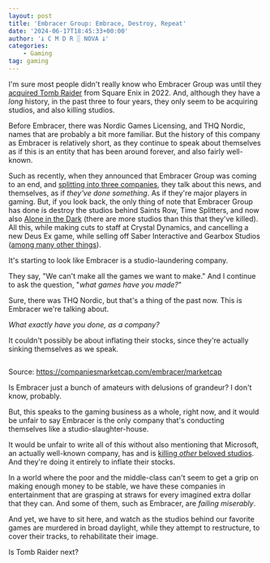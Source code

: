 ```yaml
---
layout: post
title: 'Embracer Group: Embrace, Destroy, Repeat'
date: '2024-06-17T18:45:33+00:00'
author: '𐕣 C M D R ░ NOVA 𐕣'
categories:
    - Gaming
tag: gaming
---
```


<!-- wp:paragraph -->
<p>I'm sure most people didn't really know who Embracer Group was until they <a href="https://tombraider.fandom.com/wiki/Embracer_Group" target="_blank" rel="noreferrer noopener">acquired Tomb Raider</a> from Square Enix in 2022. And, although they have a <em>long</em> history, in the past three to four years, they only seem to be acquiring studios, and also killing studios.</p>
<!-- /wp:paragraph -->

<!-- wp:paragraph -->
<p>Before Embracer, there was Nordic Games Licensing, and THQ Nordic, names that are probably a bit more familiar. But the history of this company as Embracer is relatively short, as they continue to speak about themselves as if this is an entity that has been around forever, and also fairly well-known.</p>
<!-- /wp:paragraph -->

<!-- wp:paragraph -->
<p>Such as recently, when they announced that Embracer Group was coming to an end, and <a href="https://www.gamesindustry.biz/embracer-group-splits-into-three-everything-you-need-to-know" target="_blank" rel="noreferrer noopener">splitting into three companies</a>, they talk about this news, and themselves, as if <em>they've done something</em>. As if they're major players in gaming. But, if you look back, the only thing of note that Embracer Group has done is destroy the studios behind Saints Row, Time Splitters, and now also <a href="https://www.gameinformer.com/2024/06/17/embracer-shuts-down-developer-of-the-new-alone-in-the-dark" target="_blank" rel="noreferrer noopener">Alone in the Dark</a> (there are more studios than this that they've killed). All this, while making cuts to staff at Crystal Dynamics, and cancelling a new Deus Ex game, while selling off Saber Interactive and Gearbox Studios (<a href="https://www.gamesradar.com/embracer-group-quietly-cancelled-29-unannounced-games-and-shut-7-studios-within-six-months-last-year/" target="_blank" rel="noreferrer noopener">among many other things</a>).</p>
<!-- /wp:paragraph -->

<!-- wp:paragraph -->
<p>It's starting to look like Embracer is a studio-laundering company.</p>
<!-- /wp:paragraph -->

<!-- wp:paragraph -->
<p>They say, "We can't make all the games we want to make." And I continue to ask the question, "<em>what games have you made?</em>"</p>
<!-- /wp:paragraph -->

<!-- wp:paragraph -->
<p>Sure, there was THQ Nordic, but that's a thing of the past now. This is Embracer we're talking about.</p>
<!-- /wp:paragraph -->

<!-- wp:paragraph -->
<p><em>What exactly have you done, as a company?</em></p>
<!-- /wp:paragraph -->

<!-- wp:paragraph -->
<p>It couldn't possibly be about inflating their stocks, since they're actually sinking themselves as we speak.</p>
<!-- /wp:paragraph -->

<!-- wp:image {"id":2900,"sizeSlug":"large","linkDestination":"none","align":"center"} -->
<figure class="wp-block-image aligncenter size-large"><img src="https://cmdr-nova.online/wp-content/uploads/2024/06/image-4-1024x429.png" alt="" class="wp-image-2900"/></figure>
<!-- /wp:image -->

<!-- wp:paragraph -->
<p>Source: <a href="https://companiesmarketcap.com/embracer/marketcap/" target="_blank" rel="noreferrer noopener">https://companiesmarketcap.com/embracer/marketcap</a></p>
<!-- /wp:paragraph -->

<!-- wp:paragraph -->
<p>Is Embracer just a bunch of amateurs with delusions of grandeur? I don't know, probably.</p>
<!-- /wp:paragraph -->

<!-- wp:paragraph -->
<p>But, this speaks to the gaming business as a whole, right now, and it would be unfair to say Embracer is the only company that's conducting themselves like a studio-slaughter-house.</p>
<!-- /wp:paragraph -->

<!-- wp:paragraph -->
<p>It would be unfair to write all of this without also mentioning that Microsoft, an actually well-known company, has and is <a href="https://www.ign.com/articles/microsoft-closes-redfall-developer-arkane-austin-hifi-rush-developer-tango-gameworks-and-more-in-devastating-cuts-at-bethesda" target="_blank" rel="noreferrer noopener">killing <em>other</em> beloved studios</a>. And they're doing it entirely to inflate their stocks.</p>
<!-- /wp:paragraph -->

<!-- wp:paragraph -->
<p>In a world where the poor and the middle-class can't seem to get a grip on making enough money to be stable, we have these companies in entertainment that are grasping at straws for every imagined extra dollar that they can. And some of them, such as Embracer, are <em>failing miserably</em>.</p>
<!-- /wp:paragraph -->

<!-- wp:paragraph -->
<p>And yet, we have to sit here, and watch as the studios behind our favorite games are murdered in broad daylight, while they attempt to restructure, to cover their tracks, to rehabilitate their image.</p>
<!-- /wp:paragraph -->

<!-- wp:paragraph -->
<p>Is Tomb Raider next?</p>
<!-- /wp:paragraph -->